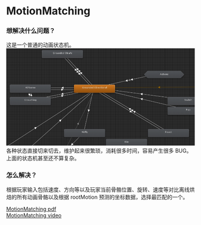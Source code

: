 # MotionMatching

### 想解决什么问题？
这是一个普通的动画状态机。<br>
![anim-state-machine](/Images/anim-state-machine.png)<br>
各种状态直接切来切去，维护起来很繁琐，消耗很多时间，容易产生很多 BUG。上面的状态机甚至还不算复杂。<br>

### 怎么解决？
根据玩家输入包括速度、方向等以及玩家当前骨骼位置、旋转、速度等对比离线烘焙的所有动画骨骼以及根据 rootMotion 预测的坐标数据，选择最匹配的一个。

[MotionMatching pdf](https://twvideo01.ubm-us.net/o1/vault/gdc2016/Presentations/Clavet_Simon_MotionMatching.pdf)<br>
[MotionMatching video](https://www.gdcvault.com/play/1023280/Motion-Matching-and-The-Road)<br>

